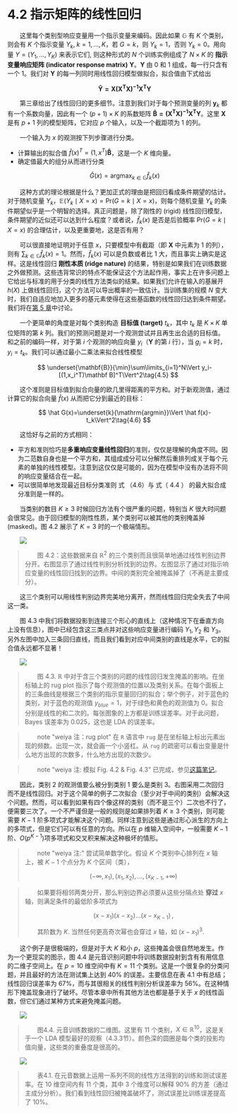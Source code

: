 # 4.2 指示矩阵的线性回归

<style>p{text-indent:2em;2}</style>

这里每个类别型响应变量用一个指示变量来编码。因此如果 $\mathbb{G}$ 有 $K$ 个类别，则会有 $K$ 个指示变量 $Y_k,\;k=1,\ldots,K$，若 $G=k$，则 $Y_k=1$，否则 $Y_k=0$。用向量 $Y=(Y_1,\ldots,Y_K)$ 来表示它们, 则这种形式的 $N$ 个训练实例组成了 $N\times K$ 的 **指示变量响应矩阵 (indicator response matrix)** $\mathbf Y$。$\mathbf Y$ 由 0 和 1 组成，每一行只含有一个 1。我们对 $\mathbf Y$ 的每一列同时用线性回归模型做拟合，拟合值由下式给出


$$
\mathbf{ \hat Y = {X(X^TX)^{-1}X^TY}} \tag{4.3}
$$

第三章给出了线性回归的更多细节。注意到我们对于每个预测变量的列 $\mathbf y_k$ 都有一个系数向量，因此有一个 $(p+1)\times K$ 的系数矩阵 $\mathbf{\hat B=(X^TX)^{-1}X^TY}$。这里 $\mathbf X$ 是有 $p+1$ 列的模型矩阵，它对应 $p$ 个输入，以及一个截距项为 1 的列。

一个输入为 $x$ 的观测按下列步骤进行分类。

- 计算输出的拟合值 $\hat f(x)^T=(1,x^T)\mathbf{\hat B}$，这是一个 $K$ 维向量。
- 确定值最大的组分从而进行分类


$$
\hat G(x)=\mathrm{argmax}_{k\in\mathbb{G}}\hat f_k(x)\tag{4.4}
$$

这种方式的理论根据是什么？更加正式的理由是把回归看成条件期望的估计。对于随机变量 $Y_k$，$\mathbb{E}(Y_k\mid X=x)=\mathrm{Pr}(G=k\mid X=x)$，则每个随机变量 $Y_k$ 的条件期望似乎是一个明智的选择。真正问题是，除了刚性的 (rigid) 线性回归模型，条件期望的近似还可以达到什么程度？或者说，$\hat f_k(x)$ 是否是后验概率 $\mathrm{Pr}(G=k\mid X=x)$ 的合理估计，以及更重要地，这是否有用？

可以很直接地证明对于任意 $x$，只要模型中有截距（即 $\mathbf X$ 中元素为 1 的列），则有 $\sum_{k\in\mathbb{G}}\hat f_k(x)=1$。然而，$\hat f_k(x)$ 可以是负数或者比 1 大，而且事实上确实是这样。这是线性回归 **刚性本质 (ridge nature)** 的结果，特别是如果我们在训练数据之外做预测。这些违背常识的特点不能保证这个方法起作用，事实上在许多问题上它给出与标准的用于分类的线性方法类似的结果。如果我们允许在输入的基展开 $h(X)$ 上做线性回归，这个方法可以导出概率的一致估计。当训练集的规模 $N$ 变大时，我们自适应地加入更多的基元素使得在这些基函数的线性回归达到条件期望。我们将在[第 5 章](/05-Basis-Expansions-and-Regularization/5.1-Introduction/index.html)中讨论。

一个更简单的角度是对每个类别构造 **目标值 (target)** $t_k$，其中 $t_k$ 是 $K\times K$ 单位矩阵的第 $k$ 列。我们的预测问题是对一个观测尝试并且再生出合适的目标值。和之前的编码一样，对于第 $i$ 个观测的响应向量 $y_i$（$\mathbf Y$ 的第 $i$ 行），当 $g_i=k$ 时，$y_i=t_k$。我们可以通过最小二乘法来拟合线性模型


$$
\underset{\mathbf{B}}{\min}\sum\limits_{i=1}^N\Vert y_i-[(1,x_i^T)\mathbf B]^T\Vert^2\tag{4.5}
$$

这个准则是目标值到拟合向量的欧几里得距离的平方和。对于新观测值，通过计算它的拟合向量 $\hat f(x)$ 从而把它分到最近的目标：


$$
\hat G(x)=\underset{k}{\mathrm{argmin}}\Vert \hat f(x)-t_k\Vert^2\tag{4.6}
$$

这恰好与之前的方式相同：

- 平方和准则恰巧是**多重响应变量线性回归**的准则，仅仅是理解的角度不同。因为二范数自身也是一个平方和，其组成成分可以分解然后重排列成关于每个元素的单独的线性模型。注意到这仅仅是可能的，因为在模型中没有办法将不同的响应变量结合在一起。
- 可以很简单地发现最近目标分类准则 式 （4.6）与 式（ 4.4 ） 的最大拟合成分准则是一样的。

<!--
，但是需要要求拟合值的和为 1。
-->


当类别的数目 $K\ge 3$ 时候回归方法有个很严重的问题，特别当 $K$ 很大时问题会很常见。由于回归模型的刚性性质，某个类别可以被其他的类别掩盖掉 (masked)。图 4.2 展示了 $K=3$ 时的一个极端情形。

![](../img/04/fig4.2.png)

> 图 4.2：这些数据来自 $\mathbb{R}^2$ 的三个类别而且很简单地通过线性判别边界分开。右图显示了通过线性判别分析找到的边界。左图显示了通过对指示响应变量的线性回归找到的边界。中间的类别完全被掩盖掉了（不再是主要成分）。


这三个类别可以用线性判别边界完美地分离开，然而线性回归完全失去了中间这一类。

图 4.3 中我们将数据投影到连接三个形心的直线上（这种情况下在垂直方向上没有信息），图中已经包含这三类点并对这些响应变量进行编码 $Y_1,Y_2$ 和 $Y_3$。另外左图中加入三条回归直线，而且我们看到对应中间类别的直线是水平，它的拟合值永远都不显著！

![](../img/04/fig4.3.png)

> 图 4.3. $\mathbb{R}$ 中对于含三个类别的问题的线性回归发生掩盖的影响。在坐标轴上的 rug plot 指示了每个观测值的位置以及类别关系。在每个面板上的三条曲线是根据三个类别的指示变量回归的拟合；举个例子，对于蓝色的类别，对于蓝色的观测值 $y_{blue}=1$，对于绿色和黄色的观测值为 0。拟合分别是线性的和二次的。每张图象的上方都是训练误差率。对于此问题，Bayes 误差率为 0.025，这也是 LDA 的误差率。

> note "weiya 注：rug plot"
    在 `R` 语言中 `rug` 是在坐标轴上标出元素出现的频数。出现一次，就会画一个小竖杠。从 `rug` 的疏密可以看出变量是什么地方出现的次数多，什么地方出现的次数少。

> note "weiya 注: 模拟 Fig. 4.2 & Fig. 4.3"
    已完成，参见[这篇笔记](../notes/LDA/sim-4-3/index.html)。

因此，类别 2 的观测值要么被分到类别 1 要么是类别 3。右图采用二次回归而不是线性回归。对于这个简单的例子二次拟合（至少对于中间的类别）会解决这个问题。然而，可以看到如果有四个像这样的类别（而不是三个）二次也不行了，便需要三次了。一个不严谨但是一般的规则是如果排列着 $K\ge 3$ 个类别，则可能需要 $K-1$ 阶多项式才能解决这个问题。同样注意到这些是通过形心派生的方向上的多项式，但是它们可以有任意的方向。所以在 $p$ 维输入空间中，一般需要 $K-1$ 阶、$O(p^{K-1})$项多项式和交叉积来解决这种极坏的情形。

> note "weiya 注:"
    尝试简单数学化。假设 $K$ 个类别中心排列在 $x$ 轴上，被 $K-1$ 个点分为 $K$ 个区间（类），
>    
>$$
(-\infty, x_1), (x_1,x_2),\ldots, (x_{K-1},+\infty)   
>$$

> 如果要将相邻两类分开，那么判别边界必须要从这些分隔点处 **穿过** $x$ 轴，则满足条件的最低阶多项式为
>   
>$$
(x-x_1)(x-x_2)\ldots (x-x_{K-1})\,,    
>$$
>
>其阶数为 $K$. 当然任何更高奇次幂也会穿过 $x$ 轴，如 $(x-x_1)^3$.

这个例子是很极端的，但是对于大 $K$ 和小 $p$，这些掩盖会很自然地发生。作为一个更现实的图示，图 4.4 是元音识别问题中将训练数据投射到含有有用信息的二维子空间上。在 $p=10$ 维空间中有 $K=11$ 个类别。这是一个很复杂的分类问题，并且最好的方法在测试集上达到 40% 的误差。主要信息在表 4.1 中有总结；线性回归误差率为 67%，而与其很相关的线性判别分析误差率为 56%。在这种情形下掩盖现象进行了破坏。尽管本章中所有其他方法也都是基于关于 $x$ 的线性函数，但它们通过某种方式来避免掩盖问题。

![](../img/04/fig4.4.png)

> 图4.4. 元音训练数据的二维图。这里有 11 个类别，$X\in \mathbb{R}^{10}$，这是关于一个 LDA 模型最好的观察（4.3.3节）。颜色深的圆圈是每个类的投影均值向量，这些类的重叠度是很高的。

![](../img/04/tab4.1.png)

> 表4.1. 在元音数据上运用一系列不同的线性方法得到的训练和测试误差率。在 10 维空间内有 11 个类，其中 3 个维度可以解释 90% 的方差（通过主成分分析）。我们看到线性回归被掩盖破坏了，测试误差比训练误差提高了 10%。

